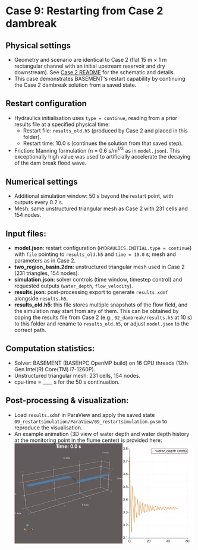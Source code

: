 # Case 9: Restarting from Case 2 dambreak

## Physical settings
- Geometry and scenario are identical to Case 2 (flat 15 m × 1 m rectangular channel with an initial upstream reservoir and dry downstream). See [Case 2 README](/02_dambreak/README.md) for the schematic and details.
- This case demonstrates BASEMENT's restart capability by continuing the Case 2 dambreak solution from a saved state.

## Restart configuration
- Hydraulics initialisation uses `type = continue`, reading from a prior results file at a specified physical time:
  - Restart file: `results_old.h5` (produced by Case 2 and placed in this folder).
  - Restart time: 10.0 s (continues the solution from that saved step).
- Friction: Manning formulation (n = 0.6 s/m$^{1/3}$ as in `model.json`). This exceptionally high value was used to artificially accelerate the decaying of the dam break flood wave.

## Numerical settings
- Additional simulation window: 50 s beyond the restart point, with outputs every 0.2 s.
- Mesh: same unstructured triangular mesh as Case 2 with 231 cells and 154 nodes.

## Input files:
- **model.json**: restart configuration (`HYDRAULICS.INITIAL.type = continue`) with `file` pointing to `results_old.h5` and `time = 10.0` s; mesh and parameters as in Case 2.
- **two_region_basin.2dm**: unstructured triangular mesh used in Case 2 (231 triangles, 154 nodes).
- **simulation.json**: solver controls (time window, timestep control) and requested outputs (`water_depth`, `flow_velocity`).
- **results.json**: post-processing export to generate `results.xdmf` alongside `results.h5`.
- **results_old.h5**: this file stores multiple snapshots of the flow field, and the simulation may start from any of them. This can be obtained by coping the results file from Case 2 (e.g., `02_dambreak/results.h5` at 10 s) to this folder and rename to `results_old.h5`, or adjust `model.json` to the correct path.

## Computation statistics:
- Solver: BASEMENT (BASEHPC OpenMP build) on 16 CPU threads (12th Gen Intel(R) Core(TM) i7-1260P).
- Unstructured triangular mesh: 231 cells, 154 nodes.
- cpu-time = ____ s for the 50 s continuation.

## Post-processing & visualization:
- Load `results.xdmf` in ParaView and apply the saved state `09_restartsimulation/ParaView/09_restartsimulation.pvsm` to reproduce the visualisation.
- An example animation (3D view of water depth and water depth history at the monitoring point in the flume center) is provided here:
  ![Animation_09_restartsimulation](/09_restartsimulation/ParaView/09_restartsimulation.gif)
